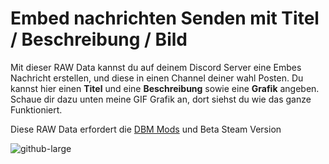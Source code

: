# Embed nachrichten Senden mit Titel / Beschreibung / Bild
Mit dieser RAW Data kannst du auf deinem Discord Server eine Embes Nachricht erstellen, und diese in einen Channel deiner wahl Posten.
Du kannst hier einen **Titel** und eine **Beschreibung** sowie eine **Grafik** angeben. Schaue dir dazu unten meine GIF Grafik an, dort siehst du wie das ganze Funktioniert.

Diese RAW Data erfordert die [DBM Mods](https://github.com/Discord-Bot-Maker-Mods/DBM-Mods) und Beta Steam Version

![github-large](https://i.imgur.com/S9AL1qO.gif)
